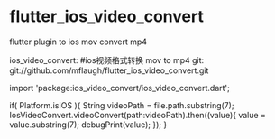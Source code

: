 # flutter_ios_video_convert
flutter plugin to ios mov convert mp4

ios_video_convert: #ios视频格式转换 mov to mp4
    git: git://github.com/mflaugh/flutter_ios_video_convert.git

import 'package:ios_video_convert/ios_video_convert.dart';

if( Platform.isIOS ){
    String videoPath = file.path.substring(7);
    IosVideoConvert.videoConvert(path:videoPath).then((value){
      value = value.substring(7);
      debugPrint(value);
    });
}